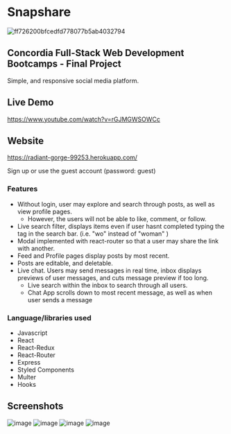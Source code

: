 # Snapshare
![ff726200bfcedfd778077b5ab4032794](https://user-images.githubusercontent.com/54872569/80264456-34dc6f00-8662-11ea-9211-a73476fe0433.jpg)

## Concordia Full-Stack Web Development Bootcamps - Final Project

Simple, and responsive social media platform.

## Live Demo
https://www.youtube.com/watch?v=rGJMGWSOWCc

## Website
https://radiant-gorge-99253.herokuapp.com/

Sign up or use the guest account (password: guest)

### Features
*   Without login, user may explore and search through posts, as well as view profile pages. 
    *   However, the users will not be able to like, comment, or follow.
*   Live search filter, displays items even if user hasnt completed typing the tag in the search bar. (i.e. "wo" instead of "woman" )
*   Modal implemented with react-router so that a user may share the link with another.
*   Feed and Profile pages display posts by most recent.
*   Posts are editable, and deletable.
*   Live chat. Users may send messages in real time, inbox displays previews of user messages, and cuts message preview if too long.
    *   Live search within the inbox to search through all users.
    *   Chat App scrolls down to most recent message, as well as when user sends a message

### Language/libraries used
* Javascript
* React
* React-Redux
* React-Router
* Express
* Styled Components
* Multer
* Hooks

## Screenshots
![image](https://user-images.githubusercontent.com/54872569/80265465-a964dd00-8665-11ea-83ca-9d5b6a63d23d.png)
![image](https://user-images.githubusercontent.com/54872569/80265488-baade980-8665-11ea-9ae6-012ccc7255df.png)
![image](https://user-images.githubusercontent.com/54872569/80265496-c0a3ca80-8665-11ea-8a23-238b914bd60d.png)
![image](https://user-images.githubusercontent.com/54872569/80265501-c39ebb00-8665-11ea-8943-029091c5fcda.png)

